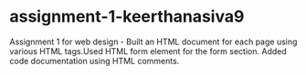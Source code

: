 # assignment-1-keerthanasiva9
Assignment 1 for web design - Built an HTML document for each page using various HTML tags.Used HTML form element for the form section. Added code documentation using HTML comments. 


